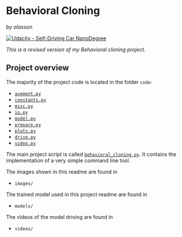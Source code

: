 # **Behavioral Cloning** 

*by olasson*

[![Udacity - Self-Driving Car NanoDegree](https://s3.amazonaws.com/udacity-sdc/github/shield-carnd.svg)](http://www.udacity.com/drive)

*This is a revised version of my Behavioral cloning project.*

## Project overview

The majority of the project code is located in the folder `code`:

* [`augment.py`](https://github.com/olasson/SDCND-P3-BehavioralCloning/blob/master/code/augment.py)
* [`constants.py`](https://github.com/olasson/SDCND-P3-BehavioralCloning/blob/master/code/constants.py)
* [`misc.py`](https://github.com/olasson/SDCND-P3-BehavioralCloning/blob/master/code/misc.py)
* [`io.py`](https://github.com/olasson/SDCND-P3-BehavioralCloning/blob/master/code/io.py)
* [`model.py`](https://github.com/olasson/SDCND-P3-BehavioralCloning/blob/master/code/model.py)
* [`prepare.py`](https://github.com/olasson/SDCND-P3-BehavioralCloning/blob/master/code/prepare.py)
* [`plots.py`](https://github.com/olasson/SDCND-P3-BehavioralCloning/blob/master/code/show.py)
* [`drive.py`](https://github.com/olasson/SDCND-P3-BehavioralCloning/blob/master/code/drive.py)
* [`video.py`](https://github.com/olasson/SDCND-P3-BehavioralCloning/blob/master/code/video.py)

The main project script is called [`behavioral_cloning.py`](https://github.com/olasson/SDCND-P3-BehavioralCloning/blob/master/behavioral_cloning.py). It contains the implementation of a very simple command line tool.

The images shown in this readme are found in 

* `images/`

The trained model used in this project readme are found in

* `models/`

The videos of the model driving are found in

* `videos/`


